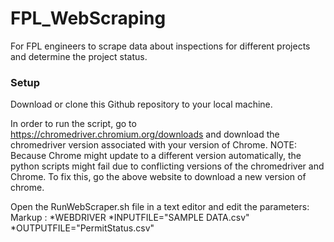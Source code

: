 # FPL_WebScraping
For FPL engineers to scrape data about inspections for different projects and determine the project status.


### Setup
Download or clone this Github repository to your local machine.  

In order to run the script, go to https://chromedriver.chromium.org/downloads and download the chromedriver version associated with your version of Chrome.
NOTE: Because Chrome might update to a different version automatically, the python scripts might fail due to conflicting versions of the chromedriver and Chrome.
To fix this, go the above website to download a new version of chrome.  

Open the RunWebScraper.sh file in a text editor and edit the parameters:
Markup :  *WEBDRIVER
          *INPUTFILE="SAMPLE DATA.csv"
          *OUTPUTFILE="PermitStatus.csv"
